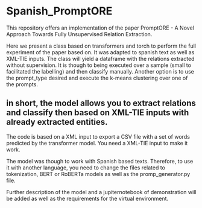 # Spanish_PromptORE

This repository offers an implementation of the paper PromptORE - A Novel Approach Towards Fully Unsupervised Relation Extraction.

Here we present a class based on transformers and torch to perform the full experiment of the paper based on. It was adapted to spanish text as well as XML-TIE inputs. The class will yield a dataframe with the relations extracted without supervision. It is though to being executed over a sample (small to facilitated the labelling) and then classify manually. Another option is to use the prompt_type desired and execute the k-means clustering over one of the prompts.



## in short, the model allows you to extract relations and classify then based on XML-TIE inputs with already extracted entities.



The code is based on a XML input to export a CSV file with a set of words predicted by the transformer model. You need a XML-TIE input to make it work.





The model was though to work with Spanish based texts. Therefore, to use it with another language, you need to change the files related to tokenization, BERT or RoBERTa models as well as the promp_generator.py file.



Further description of the model and a jupiternotebook of demonstration will be added as well as the requirements for the virtual environment.
